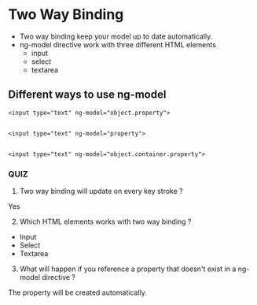 # Two Way Binding

- Two way binding keep your model up to date automatically.
- ng-model directive work with three different HTML elements
	- input
	- select
	- textarea

## Different ways to use ng-model

	<input type="text" ng-model="object.property">


	<input type="text" ng-model="property">


	<input type="text" ng-model="object.container.property">


### QUIZ

1. Two way binding will update on every key stroke ?

Yes

2. Which HTML elements works with two way binding ?

- Input
- Select
- Textarea

3. What will happen if you reference a property that doesn't exist in a ng-model directive ?

The property will be created automatically.

